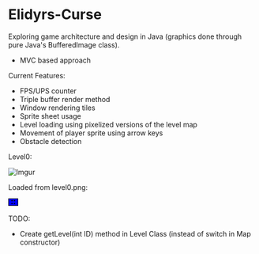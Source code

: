 # Elidyrs-Curse

Exploring game architecture and design in Java (graphics done through pure Java's BufferedImage class).
- MVC based approach

Current Features:
- FPS/UPS counter
- Triple buffer render method
- Window rendering tiles
- Sprite sheet usage
- Level loading using pixelized versions of the level map
- Movement of player sprite using arrow keys
- Obstacle detection

Level0:

![Imgur](https://i.imgur.com/GRGzA5q.gifv)

Loaded from level0.png:

![](https://github.com/Automage/Elidyrs-Curse/blob/master/res/levels/level0.png)


TODO: 

- Create getLevel(int ID) method in Level Class (instead of switch in Map constructor)
